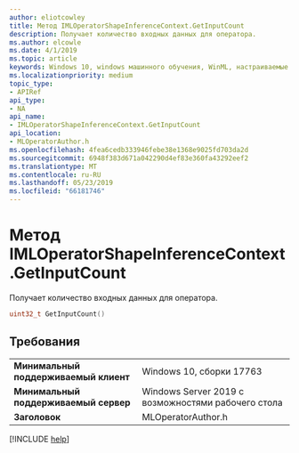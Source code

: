 ```yaml
---
author: eliotcowley
title: Метод IMLOperatorShapeInferenceContext.GetInputCount
description: Получает количество входных данных для оператора.
ms.author: elcowle
ms.date: 4/1/2019
ms.topic: article
keywords: Windows 10, windows машинного обучения, WinML, настраиваемые операторы, GetInputCount
ms.localizationpriority: medium
topic_type:
- APIRef
api_type:
- NA
api_name:
- IMLOperatorShapeInferenceContext.GetInputCount
api_location:
- MLOperatorAuthor.h
ms.openlocfilehash: 4fea6cedb333946febe38e1368e9025fd703da2d
ms.sourcegitcommit: 6948f383d671a042290d4ef83e360fa43292eef2
ms.translationtype: MT
ms.contentlocale: ru-RU
ms.lasthandoff: 05/23/2019
ms.locfileid: "66181746"
---
```

# <a name="imloperatorshapeinferencecontextgetinputcount-method"></a>Метод IMLOperatorShapeInferenceContext.GetInputCount

Получает количество входных данных для оператора.

```cpp
uint32_t GetInputCount()
```

## <a name="requirements"></a>Требования

| | |
|-|-|
| **Минимальный поддерживаемый клиент** | Windows 10, сборки 17763 |
| **Минимальный поддерживаемый сервер** | Windows Server 2019 с возможностями рабочего стола |
| **Заголовок** | MLOperatorAuthor.h |

[!INCLUDE [help](../../includes/get-help.md)]
